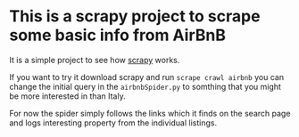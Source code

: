 # This is a scrapy project to scrape some basic info from AirBnB

It is a simple project to see how [scrapy](http://scrapy.org/) works.

If you want to try it download scrapy and run
`scrape crawl airbnb` you can change the initial query in the `airbnbSpider.py`
to somthing that you might be more interested in than Italy.

For now the spider simply follows the links which it finds on the search page and logs interesting property from the individual listings.


